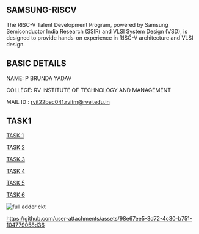SAMSUNG-RISCV
-----

The RISC-V Talent Development Program, powered by Samsung Semiconductor India Research (SSIR) and VLSI System Design (VSD), is designed to provide hands-on experience in RISC-V architecture and VLSI design.

BASIC DETAILS
---
NAME: P BRUNDA YADAV 

COLLEGE: RV INSTITUTE OF TECHNOLOGY AND MANAGEMENT

MAIL ID : rvit22bec041.rvitm@rvei.edu.in

TASK1
---
[TASK 1](https://github.com/brunda-yadav/samsung-riscv/commit/3744d20d7f3d7aa2988f131b4228c9036302be0a#diff-145077fa9f29d86261acd338fd13a9f43bf72680fca5b649f16c2851b6eba210)

[TASK 2](https://github.com/brunda-yadav/samsung-riscv/blob/main/task2a.png)
[](https://github.com/brunda-yadav/samsung-riscv/blob/main/task2b.png)

[TASK 3](https://github.com/brunda-yadav/samsung-riscv/commit/78933b040dc1ece5269a634b329605d3efc51c5e)
[](https://github.com/brunda-yadav/samsung-riscv/commit/78933b040dc1ece5269a634b329605d3efc51c5e)

[TASK 4](https://github.com/brunda-yadav/samsung-riscv/commit/c4b57524b7ef47391c8ca7b65c03b1a08195dad3)
[](https://github.com/brunda-yadav/samsung-riscv/commit/c4b57524b7ef47391c8ca7b65c03b1a08195dad3)
[](https://github.com/brunda-yadav/samsung-riscv/commit/c4b57524b7ef47391c8ca7b65c03b1a08195dad3)
[](https://github.com/brunda-yadav/samsung-riscv/commit/c4b57524b7ef47391c8ca7b65c03b1a08195dad3)

[TASK 5](https://github.com/brunda-yadav/samsung-riscv/commit/91abcc0d36d531463701f11eb0d3fecfef235621)

[TASK 6](https://github.com/brunda-yadav/samsung-riscv/commit/9765aa893649410a371dcc504503140a4d78101b)

![full adder ckt](https://github.com/user-attachments/assets/f01616af-534a-40f8-b3c7-ddb0eec3ae2d)


https://github.com/user-attachments/assets/98e67ee5-3d72-4c30-b751-104779058d36




